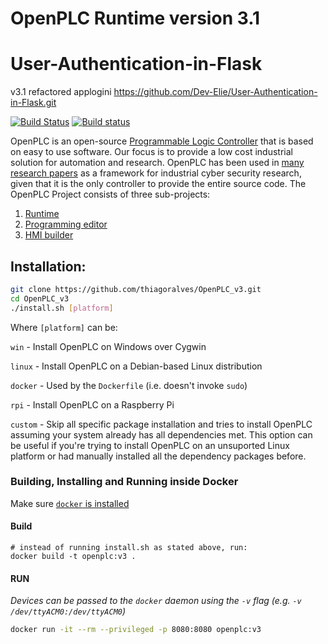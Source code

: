 # OpenPLC Runtime version 3.1

# User-Authentication-in-Flask
v3.1
refactored  applogini
https://github.com/Dev-Elie/User-Authentication-in-Flask.git  

[![Build Status](https://travis-ci.org/thiagoralves/OpenPLC_v3.svg?branch=master)](https://travis-ci.org/thiagoralves/OpenPLC_v3)
[![Build status](https://ci.appveyor.com/api/projects/status/ut3466ixwtyf68qg?svg=true)](https://ci.appveyor.com/project/shrmrf/openplc-v3)

OpenPLC is an open-source [Programmable Logic Controller](https://en.wikipedia.org/wiki/Programmable_logic_controller) that is based on easy to use software. Our focus is to provide a low cost industrial solution for automation and research. OpenPLC has been used in [many research papers](https://scholar.google.com/scholar?as_ylo=2014&q=openplc&hl=en&as_sdt=0,1) as a framework for industrial cyber security research, given that it is the only controller to provide the entire source code.
The OpenPLC Project consists of three sub-projects:
1. [Runtime](https://github.com/thiagoralves/OpenPLC_v3)
2. [Programming editor](http://www.openplcproject.com/plcopen-editor)
3. [HMI builder](http://www.openplcproject.com/reference-installing-scadabr)

## Installation:
```bash
git clone https://github.com/thiagoralves/OpenPLC_v3.git
cd OpenPLC_v3
./install.sh [platform]
```

Where `[platform]` can be:

`win` - Install OpenPLC on Windows over Cygwin

`linux` - Install OpenPLC on a Debian-based Linux distribution

`docker` - Used by the `Dockerfile` (i.e. doesn't invoke `sudo`)

`rpi` - Install OpenPLC on a Raspberry Pi

`custom` - Skip all specific package installation and tries to install OpenPLC assuming your system already has all dependencies met. This option can be useful if you're trying to install OpenPLC on an unsuported Linux platform or had manually installed all the dependency packages before.

### Building, Installing and Running inside Docker
Make sure [`docker` is installed](https://docs.docker.com/install/linux/docker-ce/ubuntu/)

#### Build
```
# instead of running install.sh as stated above, run:
docker build -t openplc:v3 .
```

#### RUN
_Devices can be passed to the `docker` daemon using the `-v` flag (e.g. `-v /dev/ttyACM0:/dev/ttyACM0`)_

```bash
docker run -it --rm --privileged -p 8080:8080 openplc:v3
```

